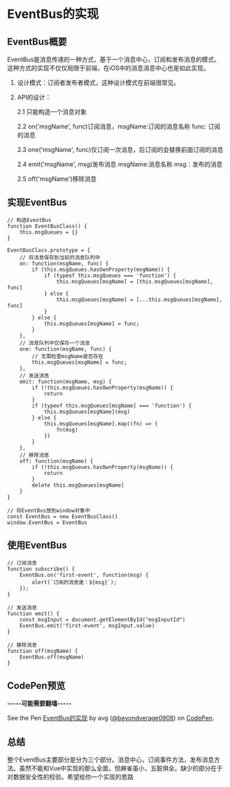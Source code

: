 # EventBus的实现

## EventBus概要

EventBus是消息传递的一种方式，基于一个消息中心，订阅和发布消息的模式。这种方式的实现不仅仅局限于前端，在iOS中的消息消息中心也是如此实现。

1. 设计模式：订阅者发布者模式，这种设计模式在前端很常见。
2. API的设计：

	2.1 只能构造一个消息对象
	
	2.2 on('msgName', func)订阅消息，msgName:订阅的消息名称 func: 订阅的消息
	
	2.3 one('msgName', func)仅订阅一次消息，后订阅的会替换前面订阅的消息
	
	2.4 emit('msgName', msg)发布消息 msgName:消息名称 msg：发布的消息
	
	2.5 off('msgName')移除消息
	
## 实现EventBus

	// 构造EventBus
	function EventBusClass() {
		this.msgQueues = {}
	}
	
	EventBusClass.prototype = {
		// 将消息保存到当前的消息队列中
		on: function(msgName, func) {
			if (this.msgQueues.hasOwnProperty(msgName)) {
				if (typeof this.msgQueues === 'function') {
				    this.msgQueues[msgName] = [this.msgQueues[msgName], func]				
				} else {
					this.msgQueues[msgName] = [...this.msgQueues[msgName], func]	
				}
			} else {
				this.msgQueues[msgName] = func;
			}
		},
		// 消息队列中仅保存一个消息
		one: function(msgName, func) {
			// 无需检查msgName是否存在
			this.msgQueues[msgName] = func;
		},
		// 发送消息
		emit: function(msgName, msg) {
			if (!this.msgQueues.hasOwnProperty(msgName)) {
				return
			}
			if (typeof this.msgQueues[msgName] === 'function') {
				this.msgQueues[msgName](msg)
			} else {
				this.msgQueues[msgName].map((fn) => {
					fn(msg)
				})
			}
		},
		// 移除消息
		off: function(msgName) {
			if (!this.msgQueues.hasOwnProperty(msgName)) {
				return
			}
			delete this.msgQueues[msgName]
		}
	}
	
	// 将EventBus放到window对象中
	const EventBus = new EventBusClass()
	window.EventBus = EventBus
	
## 使用EventBus

	// 订阅消息
	function subscribe() {
		EventBus.on('first-event', function(msg) {
			alert(`订阅的消息是：${msg}`);
		});
	}

	// 发送消息
	function emit() {
		const msgInput = document.getElementById("msgInputId")
		EventBus.emit('first-event', msgInput.value)
	}
	
	// 移除消息
	function off(msgName) {
		EventBus.off(msgName)
	}
	
## CodePen预览

**-----可能需要翻墙-----**

<p data-height="265" data-theme-id="0" data-slug-hash="maQpgR" data-default-tab="html,result" data-user="beyondverage0908" data-pen-title="EventBus的实现" class="codepen">See the Pen <a href="https://codepen.io/beyondverage0908/pen/maQpgR/">EventBus的实现</a> by avg (<a href="https://codepen.io/beyondverage0908">@beyondverage0908</a>) on <a href="https://codepen.io">CodePen</a>.</p>
<script async src="https://static.codepen.io/assets/embed/ei.js"></script>

## 总结

整个EventBus主要部分是分为三个部分。消息中心，订阅事件方法，发布消息方法。虽然不能和Vue中实现的那么全面，但麻雀虽小，五脏俱全。缺少的部分在于对数据安全性的校验。希望给你一个实现的思路






